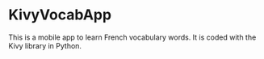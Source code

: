 # KivyVocabApp

This is a mobile app to learn French vocabulary words. It is coded with the Kivy library in Python.
